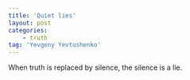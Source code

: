 ```yaml
---
title: 'Quiet lies'
layout: post
categories:
    - truth
tag: 'Yevgeny Yevtushenko'
---
```


When truth is replaced by silence, the silence is a lie.